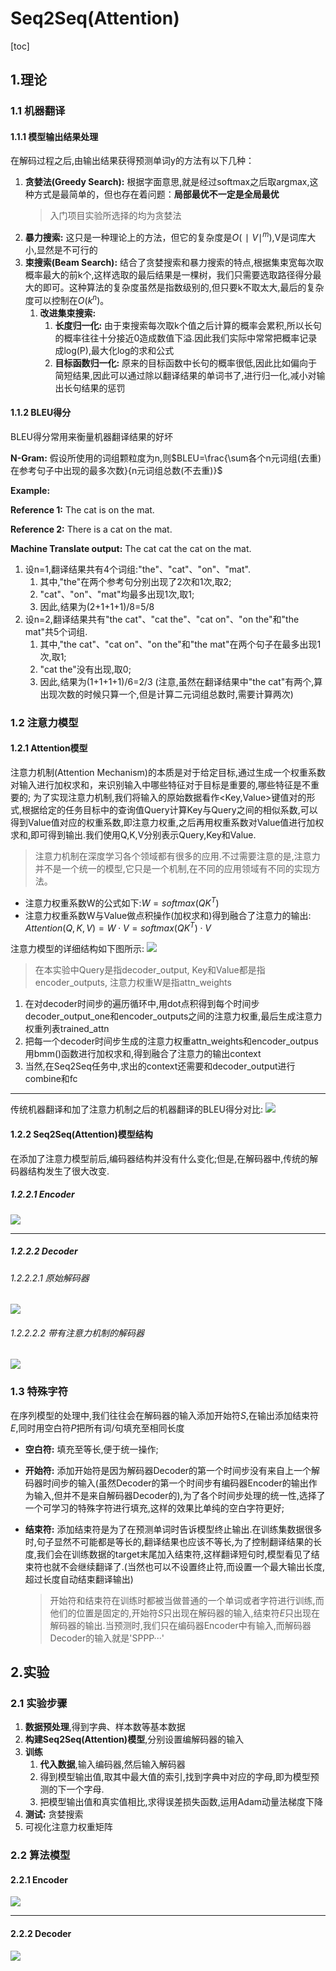 # Seq2Seq(Attention)

[toc]

## 1.理论

### 1.1 机器翻译

#### 1.1.1 模型输出结果处理

在解码过程之后,由输出结果获得预测单词y的方法有以下几种：

1) **贪婪法(Greedy Search):** 根据字面意思,就是经过softmax之后取argmax,这种方式是最简单的，但也存在着问题：**局部最优不一定是全局最优**
   > 入门项目实验所选择的均为贪婪法
2) **暴力搜索:** 这只是一种理论上的方法，但它的复杂度是$O(∣V∣^m)$,V是词库大小,显然是不可行的
3) **束搜索(Beam Search):** 结合了贪婪搜索和暴力搜索的特点,根据集束宽每次取概率最大的前k个,这样选取的最后结果是一棵树，我们只需要选取路径得分最大的即可。这种算法的复杂度虽然是指数级别的,但只要k不取太大,最后的复杂度可以控制在$O(k^n)$。
   1) **改进集束搜索:**
      1) **长度归一化:** 由于束搜索每次取k个值之后计算的概率会累积,所以长句的概率往往十分接近0造成数值下溢.因此我们实际中常常把概率记录成log(P),最大化log的求和公式
      2) **目标函数归一化:** 原来的目标函数中长句的概率很低,因此比如偏向于简短结果,因此可以通过除以翻译结果的单词书了,进行归一化,减小对输出长句结果的惩罚

#### 1.1.2 BLEU得分

BLEU得分常用来衡量机器翻译结果的好坏

**N-Gram:**
假设所使用的词组颗粒度为n,则$BLEU=\frac{\sum各个n元词组(去重)在参考句子中出现的最多次数}{n元词组总数(不去重)}$

**Example:**

**Reference 1:** The cat is on the mat.

**Reference 2:** There is a cat on the mat.

**Machine Translate output:** The cat cat the cat on the mat.

1) 设n=1,翻译结果共有4个词组:"the"、"cat"、"on"、"mat".
   1) 其中,"the"在两个参考句分别出现了2次和1次,取2;
   2) "cat"、"on"、"mat"均最多出现1次,取1;
   3) 因此,结果为(2+1+1+1)/8=5/8
2) 设n=2,翻译结果共有"the cat"、"cat the"、"cat on"、"on the"和"the mat"共5个词组.
   1) 其中,"the cat"、"cat on"、"on the"和"the mat"在两个句子在最多出现1次,取1;
   2) "cat the"没有出现,取0;
   3) 因此,结果为(1+1+1+1)/6=2/3 (注意,虽然在翻译结果中"the cat"有两个,算出现次数的时候只算一个,但是计算二元词组总数时,需要计算两次)

### 1.2 注意力模型

#### 1.2.1 Attention模型

注意力机制(Attention Mechanism)的本质是对于给定目标,通过生成一个权重系数对输入进行加权求和，来识别输入中哪些特征对于目标是重要的,哪些特征是不重要的;
为了实现注意力机制,我们将输入的原始数据看作<Key,Value>键值对的形式,根据给定的任务目标中的查询值Query计算Key与Query之间的相似系数,可以得到Value值对应的权重系数,即注意力权重,之后再用权重系数对Value值进行加权求和,即可得到输出.我们使用Q,K,V分别表示Query,Key和Value.
> 注意力机制在深度学习各个领域都有很多的应用.不过需要注意的是,注意力并不是一个统一的模型,它只是一个机制,在不同的应用领域有不同的实现方法。

- 注意力权重系数W的公式如下:$W=softmax⁡(QK^T)$
- 注意力权重系数W与Value做点积操作(加权求和)得到融合了注意力的输出:
$Attention(Q,K,V)=W⋅V=softmax⁡(QK^T)⋅V$

注意力模型的详细结构如下图所示:
![ ](img/Seq2Seq(Attention)-Model-Essence.png)
> 在本实验中Query是指decoder_output, Key和Value都是指encoder_outputs, 注意力权重W是指attn_weights

1) 在对decoder时间步的遍历循环中,用dot点积得到每个时间步decoder_output_one和encoder_outputs之间的注意力权重,最后生成注意力权重列表trained_attn
2) 把每一个decoder时间步生成的注意力权重attn_weights和encoder_outpus用bmm()函数进行加权求和,得到融合了注意力的输出context
3) 当然,在Seq2Seq任务中,求出的context还需要和decoder_output进行combine和fc

---

传统机器翻译和加了注意力机制之后的机器翻译的BLEU得分对比:
![ ](img/Seq2Seq(Attention)-BLEU.png)

#### 1.2.2 Seq2Seq(Attention)模型结构

在添加了注意力模型前后,编码器结构并没有什么变化;但是,在解码器中,传统的解码器结构发生了很大改变.

##### 1.2.2.1 Encoder

![ ](img/Seq2Seq(Attention)-Encoder.png)

---

##### 1.2.2.2 Decoder

###### 1.2.2.2.1 原始解码器

![ ](img/Seq2Seq(Attention)-Decoder-Classic.png)

###### 1.2.2.2.2 带有注意力机制的解码器

![ ](img/Seq2Seq(Attention)-Decoder-Attention.png)

### 1.3 特殊字符

在序列模型的处理中,我们往往会在解码器的输入添加开始符$S$,在输出添加结束符$E$,同时用空白符$P$把所有词/句填充至相同长度

- **空白符:** 填充至等长,便于统一操作;
- **开始符:** 添加开始符是因为解码器Decoder的第一个时间步没有来自上一个解码器时间步的输入(虽然Decoder的第一个时间步有编码器Encoder的输出作为输入,但并不是来自解码器Decoder的),为了各个时间步处理的统一性,选择了一个可学习的特殊字符进行填充,这样的效果比单纯的空白字符更好;
- **结束符:** 添加结束符是为了在预测单词时告诉模型终止输出.在训练集数据很多时,句子显然不可能都是等长的,翻译结果也应该不等长,为了控制翻译结果的长度,我们会在训练数据的target末尾加入结束符,这样翻译短句时,模型看见了结束符也就不会继续翻译了.(当然也可以不设置终止符,而设置一个最大输出长度,超过长度自动结束翻译输出)
  
   > 开始符和结束符在训练时都被当做普通的一个单词或者字符进行训练,而他们的位置是固定的,开始符$S$只出现在解码器的输入,结束符$E$只出现在解码器的输出.当预测时,我们只在编码器Encoder中有输入,而解码器Decoder的输入就是'SPPP···'

## 2.实验

### 2.1 实验步骤

1) **数据预处理**,得到字典、样本数等基本数据
2) **构建Seq2Seq(Attention)模型**,分别设置编解码器的输入
3) **训练**
   1) **代入数据**,输入编码器,然后输入解码器
   2) 得到模型输出值,取其中最大值的索引,找到字典中对应的字母,即为模型预测的下一个字母.
   3) 把模型输出值和真实值相比,求得误差损失函数,运用Adam动量法梯度下降
4) **测试:** 贪婪搜索
5) 可视化注意力权重矩阵

### 2.2 算法模型

#### 2.2.1 Encoder

![ ](img/Seq2Seq(Attention)-Test-Encoder.png)

---

#### 2.2.2 Decoder

![ ](img/Seq2Seq(Attention)-Test-Decoder.png)
